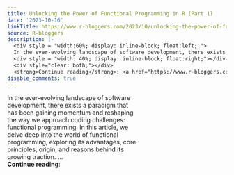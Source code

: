 ```yaml
---
title: Unlocking the Power of Functional Programming in R (Part 1)
date: '2023-10-16'
linkTitle: https://www.r-bloggers.com/2023/10/unlocking-the-power-of-functional-programming-in-r-part-1/
source: R-bloggers
description: |-
  <div style = "width:60%; display: inline-block; float:left; ">
  In the ever-evolving landscape of software development, there exists a paradigm that has been gaining momentum and reshaping the way we approach coding challenges: functional programming. In this article, we delve deep into the world of functional programming, exploring its advantages, core principles, origin, and reasons behind its growing traction. ...</div>
  <div style = "width: 40%; display: inline-block; float:right;"></div>
  <div style="clear: both;"></div>
  <strong>Continue reading</strong>: <a href="https://www.r-bloggers.com/202 ...
disable_comments: true
---
```

<div style = "width:60%; display: inline-block; float:left; ">
In the ever-evolving landscape of software development, there exists a paradigm that has been gaining momentum and reshaping the way we approach coding challenges: functional programming. In this article, we delve deep into the world of functional programming, exploring its advantages, core principles, origin, and reasons behind its growing traction. ...</div>
<div style = "width: 40%; display: inline-block; float:right;"></div>
<div style="clear: both;"></div>
<strong>Continue reading</strong>: <a href="https://www.r-bloggers.com/202 ...
